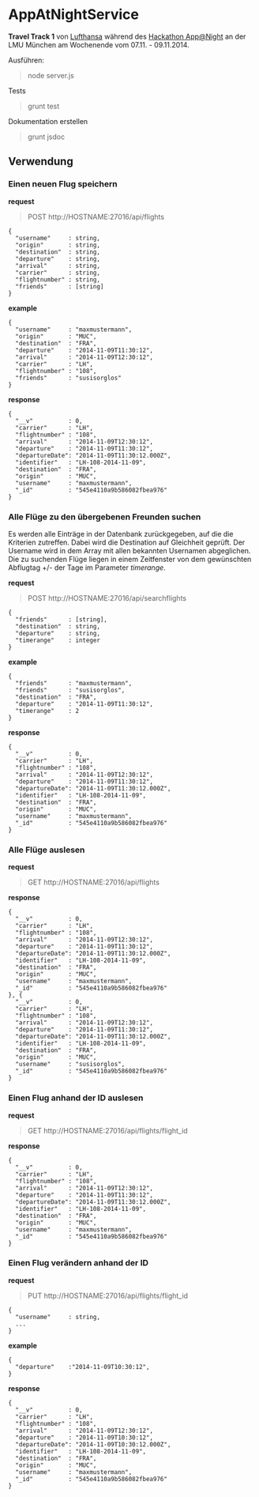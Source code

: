 # AppAtNightService

__Travel Track 1__ von [Lufthansa](http://www.lufthansa.com) während des [Hackathon App@Night](https://www.appatnight.de/) an der LMU München am Wochenende vom 07.11. - 09.11.2014.

Ausführen:
> node server.js

Tests
> grunt test

Dokumentation erstellen
> grunt jsdoc

## Verwendung


### Einen neuen Flug speichern
__request__
> POST http://HOSTNAME:27016/api/flights

    {
      "username"     : string,
      "origin"       : string,
      "destination"  : string,
      "departure"    : string,
      "arrival"      : string,
      "carrier"      : string,
      "flightnumber" : string,
      "friends"      : [string]
    }

__example__

    {
      "username"     : "maxmustermann",
      "origin"       : "MUC",
      "destination"  : "FRA",
      "departure"    : "2014-11-09T11:30:12",
      "arrival"      : "2014-11-09T12:30:12",
      "carrier"      : "LH",
      "flightnumber" : "108",
      "friends"      : "susisorglos"
    }

__response__

    {
      "__v"          : 0,
      "carrier"      : "LH",
      "flightnumber" : "108",
      "arrival"      : "2014-11-09T12:30:12",
      "departure"    : "2014-11-09T11:30:12",
      "departureDate": "2014-11-09T11:30:12.000Z",
      "identifier"   : "LH-108-2014-11-09",
      "destination"  : "FRA",
      "origin"       : "MUC",
      "username"     : "maxmustermann",
      "_id"          : "545e4110a9b586082fbea976"
    }

### Alle Flüge zu den übergebenen Freunden suchen
Es werden alle Einträge in der Datenbank zurückgegeben, auf die die Kriterien zutreffen.
Dabei wird die Destination auf Gleichheit geprüft. Der Username wird in dem Array mit allen bekannten Usernamen
abgeglichen. Die zu suchenden Flüge liegen in einem Zeitfenster von dem gewünschten Abflugtag +/- der Tage im
Parameter _timerange_.

__request__
> POST http://HOSTNAME:27016/api/searchflights

    {
      "friends"      : [string],
      "destination"  : string,
      "departure"    : string,
      "timerange"    : integer
    }

__example__

    {
      "friends"      : "maxmustermann",
      "friends"      : "susisorglos",
      "destination"  : "FRA",
      "departure"    : "2014-11-09T11:30:12",
      "timerange"    : 2
    }

__response__

    {
      "__v"          : 0,
      "carrier"      : "LH",
      "flightnumber" : "108",
      "arrival"      : "2014-11-09T12:30:12",
      "departure"    : "2014-11-09T11:30:12",
      "departureDate": "2014-11-09T11:30:12.000Z",
      "identifier"   : "LH-108-2014-11-09",
      "destination"  : "FRA",
      "origin"       : "MUC",
      "username"     : "maxmustermann",
      "_id"          : "545e4110a9b586082fbea976"
    }

### Alle Flüge auslesen
__request__
> GET http://HOSTNAME:27016/api/flights

__response__

    {
      "__v"          : 0,
      "carrier"      : "LH",
      "flightnumber" : "108",
      "arrival"      : "2014-11-09T12:30:12",
      "departure"    : "2014-11-09T11:30:12",
      "departureDate": "2014-11-09T11:30:12.000Z",
      "identifier"   : "LH-108-2014-11-09",
      "destination"  : "FRA",
      "origin"       : "MUC",
      "username"     : "maxmustermann",
      "_id"          : "545e4110a9b586082fbea976"
    }, {
      "__v"          : 0,
      "carrier"      : "LH",
      "flightnumber" : "108",
      "arrival"      : "2014-11-09T12:30:12",
      "departure"    : "2014-11-09T11:30:12",
      "departureDate": "2014-11-09T11:30:12.000Z",
      "identifier"   : "LH-108-2014-11-09",
      "destination"  : "FRA",
      "origin"       : "MUC",
      "username"     : "susisorglos",
      "_id"          : "545e4110a9b586082fbea976"
    }

### Einen Flug anhand der ID auslesen
__request__
> GET http://HOSTNAME:27016/api/flights/flight_id

__response__

    {
      "__v"          : 0,
      "carrier"      : "LH",
      "flightnumber" : "108",
      "arrival"      : "2014-11-09T12:30:12",
      "departure"    : "2014-11-09T11:30:12",
      "departureDate": "2014-11-09T11:30:12.000Z",
      "identifier"   : "LH-108-2014-11-09",
      "destination"  : "FRA",
      "origin"       : "MUC",
      "username"     : "maxmustermann",
      "_id"          : "545e4110a9b586082fbea976"
    }

### Einen Flug verändern anhand der ID
__request__
> PUT http://HOSTNAME:27016/api/flights/flight_id

    {
      "username"     : string,
      ...
    }

__example__

    {
      "departure"    :"2014-11-09T10:30:12",
    }

__response__

    {
      "__v"          : 0,
      "carrier"      : "LH",
      "flightnumber" : "108",
      "arrival"      : "2014-11-09T12:30:12",
      "departure"    : "2014-11-09T10:30:12",
      "departureDate": "2014-11-09T10:30:12.000Z",
      "identifier"   : "LH-108-2014-11-09",
      "destination"  : "FRA",
      "origin"       : "MUC",
      "username"     : "maxmustermann",
      "_id"          : "545e4110a9b586082fbea976"
    }
